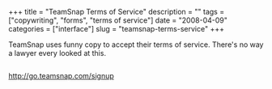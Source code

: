 +++
title = "TeamSnap Terms of Service"
description = ""
tags = ["copywriting", "forms", "terms of service"]
date = "2008-04-09"
categories = ["interface"]
slug = "teamsnap-terms-service"
+++


<p>TeamSnap uses funny copy to accept their terms of service. There's no way a lawyer every looked at this.</p>
<div id="screens-full" class="clear"><div class="fullimg clear"><a href="/media/interface/teamsnap-tos-1.png" class="group" rel="group" title="1. "><img src="/media/interface/teamsnap-tos-1.png" alt="" class="img-responsive"></a></div></div>        
<p><a href="http://go.teamsnap.com/signup">http://go.teamsnap.com/signup</a></p>

